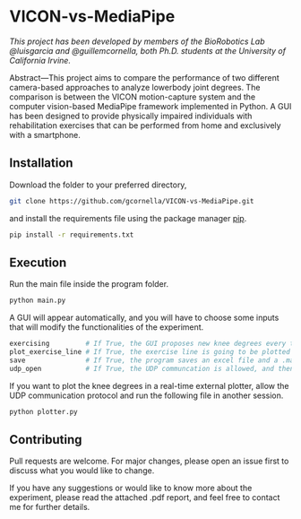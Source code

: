 # VICON-vs-MediaPipe
*This project has been developed by members of the BioRobotics Lab @luisgarcia and @guillemcornella, both Ph.D. students at the University of California Irvine.*

Abstract—This project aims to compare the performance of two different camera-based approaches to analyze lowerbody joint degrees. The comparison is between the VICON motion-capture system and the computer vision-based MediaPipe framework implemented in Python. A GUI has been designed to provide physically impaired individuals with rehabilitation exercises that can be performed from home and exclusively with a smartphone.

## Installation
Download the folder to your preferred directory,
```bash
git clone https://github.com/gcornella/VICON-vs-MediaPipe.git
```
and install the requirements file using the package manager [pip](https://pip.pypa.io/en/stable/).

```bash
pip install -r requirements.txt
```

## Execution
Run the main file inside the program folder.
```python
python main.py
```
A GUI will appear automatically, and you will have to choose some inputs that will modify the functionalities of the experiment.

```python
exercising         # If True, the GUI proposes new knee degrees every time the user pressed the key 'p'
plot_exercise_line # If True, the exercise line is going to be plotted on top of the screen
save               # If True, the program saves an excel file and a .mat file when it finishes executing
udp_open           # If True, the UDP communcation is allowed, and then you just have to run the plotter
```


If you want to plot the knee degrees in a real-time external plotter, allow the UDP communication protocol and run the following file in another session.

```python
python plotter.py
```

## Contributing

Pull requests are welcome. For major changes, please open an issue first
to discuss what you would like to change.

If you have any suggestions or would like to know more about the experiment, please read the attached .pdf report, and feel free to contact me for further details.
